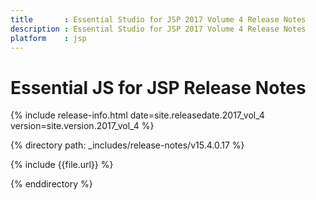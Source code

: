 ```yaml
---
title 		: Essential Studio for JSP 2017 Volume 4 Release Notes
description : Essential Studio for JSP 2017 Volume 4 Release Notes
platform    : jsp
---
```


# Essential JS for JSP Release Notes  

{% include release-info.html date=site.releasedate.2017_vol_4 version=site.version.2017_vol_4 %} 

{% directory path: _includes/release-notes/v15.4.0.17 %}

{% include {{file.url}} %}

{% enddirectory %}
